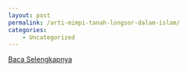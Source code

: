 ```yaml
---
layout: post
permalink: /arti-mimpi-tanah-longsor-dalam-islam/
categories:
    - Uncategorized
---
```


[Baca Selengkapnya](/06)